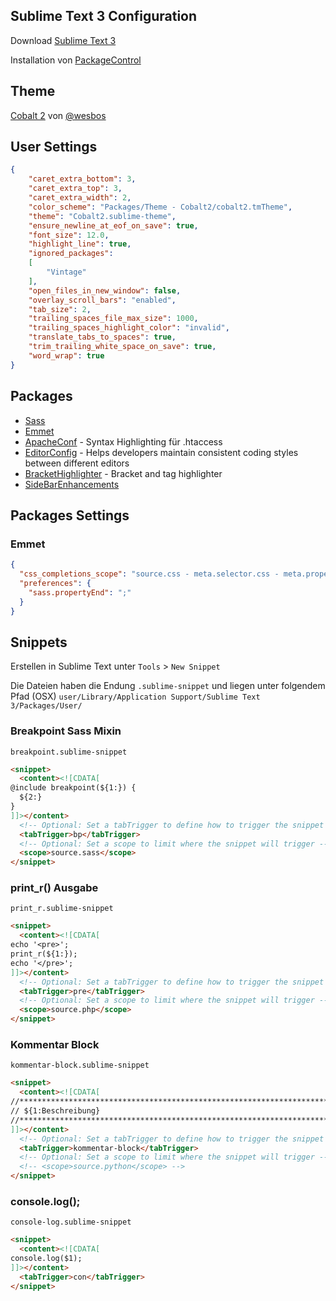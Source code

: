 Sublime Text 3 Configuration
---

Download [Sublime Text 3](http://www.sublimetext.com/3)

Installation von [PackageControl](https://packagecontrol.io/)


## Theme

[Cobalt 2](https://github.com/wesbos/cobalt2) von [@wesbos](https://github.com/wesbos)


## User Settings

```json
{
    "caret_extra_bottom": 3,
    "caret_extra_top": 3,
    "caret_extra_width": 2,
    "color_scheme": "Packages/Theme - Cobalt2/cobalt2.tmTheme",
    "theme": "Cobalt2.sublime-theme",
    "ensure_newline_at_eof_on_save": true,
    "font_size": 12.0,
    "highlight_line": true,
    "ignored_packages":
    [
        "Vintage"
    ],
    "open_files_in_new_window": false,
    "overlay_scroll_bars": "enabled",
    "tab_size": 2,
    "trailing_spaces_file_max_size": 1000,
    "trailing_spaces_highlight_color": "invalid",
    "translate_tabs_to_spaces": true,
    "trim_trailing_white_space_on_save": true,
    "word_wrap": true
}
```


## Packages


* [Sass](https://packagecontrol.io/packages/Sass)
* [Emmet](https://packagecontrol.io/packages/Emmet)
* [Apache​Conf](https://packagecontrol.io/packages/ApacheConf.tmLanguage) - Syntax Highlighting für .htaccess
* [Editor​Config](https://packagecontrol.io/packages/EditorConfig) - Helps developers maintain consistent coding styles between different editors
* [BracketHighlighter](https://packagecontrol.io/packages/BracketHighlighter) - Bracket and tag highlighter
* [Side​Bar​Enhancements](https://packagecontrol.io/packages/SideBarEnhancements)



## Packages Settings

### Emmet

```json
{
  "css_completions_scope": "source.css - meta.selector.css - meta.property-value.css, source.scss - meta.selector.css - meta.property-value.css, source.less - meta.selector.css - meta.property-value.css, source.sass - meta.selector.css - meta.property-value.css",
  "preferences": {
    "sass.propertyEnd": ";"
  }
}
```


## Snippets

Erstellen in Sublime Text unter `Tools` > `New Snippet`

Die Dateien haben die Endung `.sublime-snippet` und liegen unter folgendem Pfad (OSX)
`user/Library/Application Support/Sublime Text 3/Packages/User/`


### Breakpoint Sass Mixin 
`breakpoint.sublime-snippet`

```html
<snippet>
  <content><![CDATA[
@include breakpoint(${1:}) {
  ${2:}
}
]]></content>
  <!-- Optional: Set a tabTrigger to define how to trigger the snippet -->
  <tabTrigger>bp</tabTrigger>
  <!-- Optional: Set a scope to limit where the snippet will trigger -->
  <scope>source.sass</scope>
</snippet>
```

### print_r() Ausgabe
`print_r.sublime-snippet`

```html
<snippet>
  <content><![CDATA[
echo '<pre>';
print_r(${1:});
echo '</pre>';
]]></content>
  <!-- Optional: Set a tabTrigger to define how to trigger the snippet -->
  <tabTrigger>pre</tabTrigger>
  <!-- Optional: Set a scope to limit where the snippet will trigger -->
  <scope>source.php</scope>
</snippet>
```


### Kommentar Block
`kommentar-block.sublime-snippet`

```html
<snippet>
  <content><![CDATA[
//*******************************************************************************
// ${1:Beschreibung}
//*******************************************************************************
]]></content>
  <!-- Optional: Set a tabTrigger to define how to trigger the snippet -->
  <tabTrigger>kommentar-block</tabTrigger>
  <!-- Optional: Set a scope to limit where the snippet will trigger -->
  <!-- <scope>source.python</scope> -->
</snippet>
```

### console.log();
`console-log.sublime-snippet`

```html
<snippet>
  <content><![CDATA[
console.log($1);
]]></content>
  <tabTrigger>con</tabTrigger>
</snippet>
```


